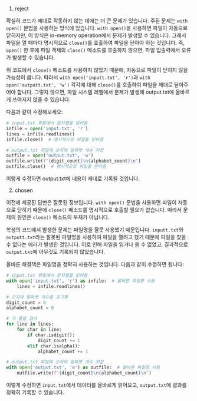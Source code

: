 1. reject

확실히 코드가 제대로 작동하지 않는 데에는 더 큰 문제가 있습니다. 주된 문제는 `with open()` 문법을 사용하는 방식에 있습니다. `with open()`을 사용하면 파일이 자동으로 닫히지만, 이 방식은 in-memory operation에서 문제가 발생할 수 있습니다. 그래서 파일을 열 때마다 명시적으로 `close()`를 호출하여 파일을 닫아야 하는 것입니다. 즉, `open()` 한 후에 파일 객체의 `close()` 메소드를 호출하지 않으면, 파일 입출력에서 오류가 발생할 수 있습니다. 

위 코드에서 `close()` 메소드를 사용하지 않았기 때문에, 자동으로 파일이 닫히지 않을 가능성이 큽니다. 따라서 `with open('inputt.txt', 'r')`과 `with open('outputt.txt', 'w')` 각각에 대해 `close()`를 호출하여 파일을 제대로 닫아주어야 합니다. 그렇지 않으면, 파일 시스템 레벨에서 문제가 발생해 output.txt에 올바르게 쓰여지지 않을 수 있습니다. 

다음과 같이 수정해보세요:

```python
# input.txt 파일에서 문자열을 읽어옴
infile = open('input.txt', 'r')
lines = infile.readlines()
infile.close()  # 명시적으로 파일을 닫아줌

# output.txt 파일에 숫자와 알파벳 개수 저장
outfile = open('output.txt', 'w')
outfile.write(f"{digit_count}\n{alphabet_count}\n")
outfile.close()  # 명시적으로 파일을 닫아줌
```

이렇게 수정하면 output.txt에 내용이 제대로 기록될 것입니다.

2. chosen

이전에 제공된 답변은 잘못된 정보입니다. `with open()` 문법을 사용하면 파일이 자동으로 닫히기 때문에 `close()` 메소드를 명시적으로 호출할 필요가 없습니다. 따라서 문제의 원인은 `close()` 메소드의 부재가 아닙니다.

학생의 코드에서 발생한 문제는 파일명을 잘못 사용했기 때문입니다. `inputt.txt`와 `outputt.txt`라는 잘못된 파일명을 사용하여 파일을 열려고 했기 때문에 파일을 찾을 수 없다는 에러가 발생한 것입니다. 이로 인해 파일을 읽거나 쓸 수 없었고, 결과적으로 `output.txt`에 아무것도 기록되지 않았습니다.

올바른 해결책은 파일명을 정확히 사용하는 것입니다. 다음과 같이 수정하면 됩니다:

```python
# input.txt 파일에서 문자열을 읽어옴
with open('input.txt', 'r') as infile:  # 올바른 파일명 사용
    lines = infile.readlines()

# 숫자와 알파벳 개수를 초기화
digit_count = 0
alphabet_count = 0

# 각 줄을 검사
for line in lines:
    for char in line:
        if char.isdigit():
            digit_count += 1
        elif char.isalpha():
            alphabet_count += 1

# output.txt 파일에 숫자와 알파벳 개수 저장
with open('output.txt', 'w') as outfile:  # 올바른 파일명 사용
    outfile.write(f"{digit_count}\n{alphabet_count}\n")
```

이렇게 수정하면 `input.txt`에서 데이터를 올바르게 읽어오고, `output.txt`에 결과를 정확히 기록할 수 있습니다.
